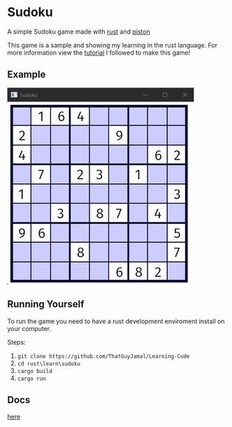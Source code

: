 # Sudoku

A simple Sudoku game made with [rust](https://www.rust-lang.org/) and [piston](https://github.com/PistonDevelopers/piston)

This game is a sample and showing my learning in the rust language. For more information view the [tutorial](https://github.com/PistonDevelopers/Piston-Tutorials/tree/master/sudoku) I followed to make this game!

## Example

![example image](./sudoku_example.png)

## Running Yourself

To run the game you need to have a rust development enviroment install on your computer. 

Steps:

1. `git clone https://github.com/ThatGuyJamal/Learning-Code`
2. `cd rust\learn\sudoku`
3. `cargo build`
4. `cargo run`

## Docs

[here](https://thatguyjamal.github.io/sudoku-rs/)
